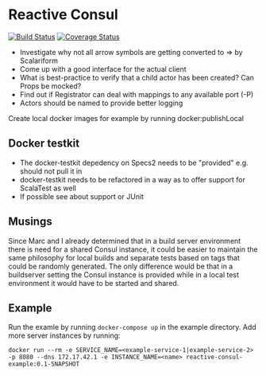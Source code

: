 # Reactive Consul

[![Build Status](https://travis-ci.org/dlouwers/reactive-consul.svg?branch=master)](https://travis-ci.org/dlouwers/reactive-consul)
[![Coverage Status](https://coveralls.io/repos/dlouwers/reactive-consul/badge.svg)](https://coveralls.io/r/dlouwers/reactive-consul)

* Investigate why not all arrow symbols are getting converted to ⇒ by Scalariform
* Come up with a good interface for the actual client
* What is best-practice to verify that a child actor has been created? Can Props be mocked?
* Find out if Registrator can deal with mappings to any available port (-P)
* Actors should be named to provide better logging

Create local docker images for example by running
docker:publishLocal

## Docker testkit
* The docker-testkit depedency on Specs2 needs to be "provided" e.g. should not pull it in 
* docker-testkit needs to be refactored in a way as to offer support for ScalaTest as well
* If possible see about support or JUnit

## Musings

Since Marc and I already determined that in a build server environment there is need for a shared Consul instance, it
could be easier to maintain the same philosophy for local builds and separate tests based on tags that could be randomly
generated. The only difference would be that in a buildserver setting the Consul instance is provided while in a local
test environment it would have to be started and shared.

## Example

Run the examle by running `docker-compose up` in the example directory. Add more server instances by running:

    docker run --rm -e SERVICE_NAME=<example-service-1|example-service-2> -p 8080 --dns 172.17.42.1 -e INSTANCE_NAME=<name> reactive-consul-example:0.1-SNAPSHOT



